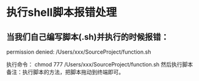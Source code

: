 # 执行shell脚本报错处理

## 当我们自己编写脚本(.sh)并执行的时候报错：
permission denied: /Users/xxx/SourceProject/function.sh

执行命令：
chmod 777 /Users/xxx/SourceProject/function.sh 
然后执行脚本
备注：执行脚本的方法，把脚本拖动到终端即可。

